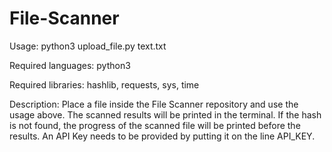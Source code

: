 # File-Scanner
Usage: 
python3 upload_file.py text.txt

Required languages:
python3

Required libraries:
hashlib, requests, sys, time

Description:
Place a file inside the File Scanner repository and use the usage above. The scanned results will be printed 
in the terminal. If the hash is not found, the progress of the scanned file will be printed before the results.
An API Key needs to be provided by putting it on the line API_KEY.

